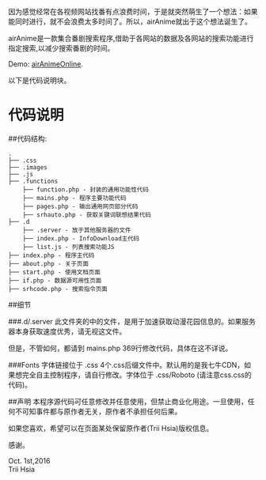 因为感觉经常在各视频网站找番有点浪费时间，于是就突然萌生了一个想法：如果能同时进行，就不会浪费太多时间了。所以，airAnime就出于这个想法诞生了。

airAnime是一款集合番剧搜索程序,借助于各网站的数据及各网站的搜索功能进行指定搜索,以减少搜索番剧的时间。

Demo: [airAnimeOnline](airs.im).

以下是代码说明块。

代码说明
==========================

##代码结构:

```
.
├── .css
├── .images
├── .js
├── .functions
    ├── function.php - 封装的通用功能性代码
    ├── mains.php - 程序主要功能代码
    ├── pages.php - 输出通用网页部分代码
    ├── srhauto.php - 获取关键词联想结果代码
├── .d
    ├── .server - 放于其他服务器的文件
    ├── index.php - InfoDownload主代码
    ├── list.js - 列表搜索功能JS
├── index.php - 程序主代码
├── about.php - 关于页面
├── start.php - 使用文档页面
├── if.php - 数据源可用性页面
├── srhcode.php - 搜索指令页面

```

##细节

###.d/.server
此文件夹的中的文件，是用于加速获取动漫花园信息的。如果服务器本身获取速度优秀，请无视这文件。

但是，不管如何，都请到 mains.php 369行修改代码，具体在这不详说。

###Fonts
字体链接位于 .css 4个.css后缀文件中。默认用的是我七牛CDN，如果想完全自主控制程序，请自行修改。字体位于 .css/Roboto (请注意css.css的代码)。

##声明
本程序源代码可任意修改并任意使用，但禁止商业化用途。一旦使用，任何不可知事件都与原作者无关，原作者不承担任何后果。

如果您喜欢，希望可以在页面某处保留原作者(Trii Hsia)版权信息。

感谢。

Oct. 1st,2016  
Trii Hsia